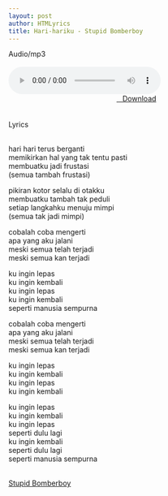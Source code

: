 ```yaml
---
layout: post
author: HTMLyrics
title: Hari-hariku - Stupid Bomberboy
---
```


<div class="htl">Audio/mp3</div><br />

<audio class='js-player' style="--plyr-color-main: #212121;" controls>
<source src="https://drive.google.com/uc?authuser=0&id=1-WyTYm7ezQENgcthVvtwQyOPB9qD1MYy&export=download" type="audio/mp3">
</audio><br />

<center>
<a href="/download/harihariku-stupidbomberboy" class="hbt"><i class="fa fa-chevron-down" aria-hidden="true"></i>&nbsp; &nbsp;Download</a>
</center><br />
<br />

<div class="htl">Lyrics</div><br />

hari hari terus berganti<br />
memikirkan hal yang tak tentu pasti<br />
membuatku jadi frustasi<br />
(semua tambah frustasi)<br />

pikiran kotor selalu di otakku<br />
membuatku tambah tak peduli<br />
setiap langkahku menuju mimpi<br />
(semua tak jadi mimpi)<br />

cobalah coba mengerti<br />
apa yang aku jalani<br />
meski semua telah terjadi<br />
meski semua kan terjadi<br />

ku ingin lepas<br />
ku ingin kembali<br />
ku ingin lepas<br />
ku ingin kembali<br />
seperti manusia sempurna<br />

cobalah coba mengerti<br />
apa yang aku jalani<br />
meski semua telah terjadi<br />
meski semua kan terjadi<br />

ku ingin lepas<br />
ku ingin kembali<br />
ku ingin lepas<br />
ku ingin kembali<br />

ku ingin lepas<br />
ku ingin kembali<br />
ku ingin lepas<br />
seperti dulu lagi<br />
ku ingin kembali<br />
seperti dulu lagi<br />
seperti manusia sempurna<br />
<br />

<i class="fa fa-hashtag" aria-hidden="true"></i>
<a href="/artist/stupidbomberboy">Stupid Bomberboy</a>
